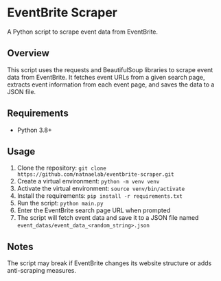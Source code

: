 EventBrite Scraper
=====================

A Python script to scrape event data from EventBrite.

## Overview
This script uses the requests and BeautifulSoup libraries to scrape event data from EventBrite. It fetches event URLs from a given search page, extracts event information from each event page, and saves the data to a JSON file.

## Requirements
* Python 3.8+

## Usage
1. Clone the repository: `git clone https://github.com/natnaelab/eventbrite-scraper.git`
2. Create a virtual environment: `python -m venv venv`
3. Activate the virtual environment: `source venv/bin/activate`
4. Install the requirements: `pip install -r requirements.txt`
5. Run the script: `python main.py`
6. Enter the EventBrite search page URL when prompted
7. The script will fetch event data and save it to a JSON file named `event_datas/event_data_<random_string>.json`

## Notes
The script may break if EventBrite changes its website structure or adds anti-scraping measures.
